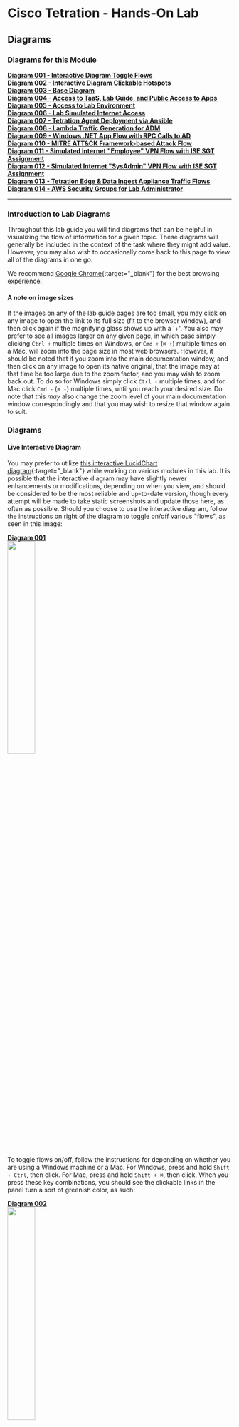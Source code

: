 # Cisco Tetration - Hands-On Lab
  
## Diagrams
  

### Diagrams for this Module
<a href="#diagram-001" style="font-weight:bold">Diagram 001 - Interactive Diagram Toggle Flows</a>  
<a href="#diagram-002" style="font-weight:bold">Diagram 002 - Interactive Diagram Clickable Hotspots</a>  
<a href="#diagram-003" style="font-weight:bold">Diagram 003 - Base Diagram</a>  
<a href="#diagram-004" style="font-weight:bold">Diagram 004 - Access to TaaS, Lab Guide, and Public Access to Apps</a>  
<a href="#diagram-005" style="font-weight:bold">Diagram 005 - Access to Lab Environment</a>  
<a href="#diagram-006" style="font-weight:bold">Diagram 006 - Lab Simulated Internet Access</a>  
<a href="#diagram-007" style="font-weight:bold">Diagram 007 - Tetration Agent Deployment via Ansible</a>  
<a href="#diagram-008" style="font-weight:bold">Diagram 008 - Lambda Traffic Generation for ADM</a>  
<a href="#diagram-009" style="font-weight:bold">Diagram 009 - Windows .NET App Flow with RPC Calls to AD</a>  
<a href="#diagram-010" style="font-weight:bold">Diagram 010 - MITRE ATT&CK Framework-based Attack Flow</a>  
<a href="#diagram-011" style="font-weight:bold">Diagram 011 - Simulated Internet "Employee" VPN Flow with ISE SGT Assignment</a>  
<a href="#diagram-012" style="font-weight:bold">Diagram 012 - Simulated Internet "SysAdmin" VPN Flow with ISE SGT Assignment</a>  
<a href="#diagram-013" style="font-weight:bold">Diagram 013 - Tetration Edge & Data Ingest Appliance Traffic Flows</a>  
<a href="#diagram-014" style="font-weight:bold">Diagram 014 - AWS Security Groups for Lab Administrator</a>  

---


### Introduction to Lab Diagrams 

Throughout this lab guide you will find diagrams that can be helpful in visualizing the flow of information for a given topic. These diagrams will generally be included in the context of the task where they might add value. However, you may also wish to occasionally come back to this page to view all of the diagrams in one go. 

We recommend [Google Chrome](https://www.google.com/chrome/){:target="_blank"} for the best browsing experience.

#### A note on image sizes
If the images on any of the lab guide pages are too small, you may click on any image to open the link to its full size (fit to the browser window), and then click again if the magnifying glass shows up with a '+'. You also may prefer to see all images larger on any given page, in which case simply clicking `Ctrl +` multiple times on Windows, or `Cmd +` (`⌘ +`) multiple times on a Mac, will zoom into the page size in most web browsers. However, it should be noted that if you zoom into the main documentation window, and then click on any image to open its native original, that the image may at that time be too large due to the zoom factor, and you may wish to zoom back out. To do so for Windows simply click `Ctrl -` multiple times, and for Mac click `Cmd -` (`⌘ -`) multiple times, until you reach your desired size. Do note that this _may_ also change the zoom level of your main documentation window correspondingly and that you may wish to resize that window again to suit. 

### Diagrams

#### Live Interactive Diagram
You may prefer to utilize [this interactive LucidChart diagram](https://www.lucidchart.com/documents/view/425e1b97-194e-413a-b793-0df939a87501){:target="_blank"} while working on various modules in this lab. It is possible that the interactive diagram may have slightly newer enhancements or modifications, depending on when you view, and should be considered to be the most reliable and up-to-date version, though every attempt will be made to take static screenshots and update those here, as often as possible. Should you choose to use the interactive diagram, follow the instructions on right of the diagram to toggle on/off various "flows", as seen in this image:

<div class="diagram" id="diagram-001"><a href="#diagram-001" style="font-weight:bold">Diagram 001</a></div><a href="images/diagrams_001.png"><img src="images/diagrams_001.png" style="width:35%;height:35%;"></a>  
  
To toggle flows on/off, follow the instructions for depending on whether you are using a Windows machine or a Mac. For Windows, press and hold `Shift + Ctrl`, then click. For Mac, press and hold `Shift + ⌘`, then click. When you press these key combinations, you should see the clickable links in the panel turn a sort of greenish color, as such:

<div class="diagram" id="diagram-002"><a href="#diagram-002" style="font-weight:bold">Diagram 002</a></div><a href="images/diagrams_002.png"><img src="images/diagrams_002.png" style="width:35%;height:35%;"></a>  


#### Base Diagram

<div class="diagram" id="diagram-003"><a href="#diagram-003" style="font-weight:bold">Diagram 003</a></div>  

As mentioned, here are are a collection of the diagram with each flow enabled, for concise reference. 

This first image is the base diagram which references the environment that _each_ learner will have access to. Note that every item you see here is completely unique and independant for each and every learner. This includes Windows VMs, Linux VMs, Active Directory, Ansible, ASAv, Tetration appliances, Lambda, Kubernetes - all of it. Each learner will also have their own unique instance of TaaS (Tetration-as-a-Service), as well. 

<a href="images/diagrams_003.png"><img src="images/diagrams_003.png" style="width:100%;height:100%;"></a>  
  

#### Incremental Diagrams with Flows

<div class="diagram" id="diagram-004"><a href="#diagram-004" style="font-weight:bold">Diagram 004</a></div>  

> NOTE: The URL to access all of the workloads and assets for your lab environment are unique to you and will be provided to you by the lab administrator in a CSV or XLS format. 

This is the flow that for a learner (that's you) accessing the lab environment. You will have been provided a unique URL and login for your TaaS instance, and will access it directly given that information (step 1 in this diagram). Step 2 in this diagram shows you accesing the lab guide documentation, which we will assume you have managed somehow since you are reading this on that documentation site, which is hosted with GitHub Pages. Step 3 on the diagram shows you accessing the three applications that you have unique to your lab environment. You will be able to access each of the apps directly from your local laptop/workstation. Later on you will also find that you will be able to access each app from the two Win10 "User Access" machines pictured at the bottom right in the simulated "External / Internet" Subnet - 198.18.x.0/24". 

<a href="images/diagrams_004.png"><img src="images/diagrams_004.png" style="width:100%;height:100%;"></a>  
  
As you can see from the diagram above, your lab contains one of each of the following apps:

   1. Windows app - "nopCommerce" 
      *  Win19 IIS App server
      *  Win19 MS SQL DB server
   2. Linux app - "OpenCart"
      *  CentOS 7 Apache App server
      *  CentOS 7 MySQL DB server
   3. Microservices Container app on Kubernetes - "Sock Shop"
      *  Front End service
      *  Payment service
      *  Shipping service
      *  Queuemaster service
      *  RabbitMQ service
      *  Orders service
         *  Orders App
         *  Orders DB
      *  User service
         *  User App
         *  User DB
      *  Catalog service
         *  Catalog App
         *  Catalog DB
      *  Carts service
         *  Carts App
         *  Carts DB


<div class="diagram" id="diagram-005"><a href="#diagram-005" style="font-weight:bold">Diagram 005</a></div>  

This diagram depicts how you will gain access to the workloads running in your lab environment. Access to this lab environment will be done entirely from your web browser using the open-source [Apache Guacamole](https://guacamole.apache.org/){:target="_blank"}. We'll refer to this often as just "Guac".

This will be either to the desktop via RDP in the case of a Windows machine or to the shell via SSH in the case of a Linux machine. Access will always be via your web browser where RDP and SSH will be proxied. Note that copy/paste will work from your local laptop/workstation to the remote desktop or shell. This goes for file transfer, as well. For copy/paste, simply copy something to your local workstation clipboard, navigate to the RDP desktop via the web browser, and paste the item as usual using `Ctrl + V`. Simalar functionality will exist for pasting to an SSH session via the browser, simply `right-click` to paste. Finally, to make a file transfer, simply drag a file from your local workstation over to the RDP or SSH session and the file should copy over remotely. 


<a href="images/diagrams_005.png"><img src="images/diagrams_005.png" style="width:100%;height:100%;"></a>  
  


<div class="diagram" id="diagram-006"><a href="#diagram-006" style="font-weight:bold">Diagram 006</a></div>  

This diagram depicts you accessing each of the three apps in your lab env from either of the two Win10 "User Access" machines pictured at the bottom right in the simulated "External / Internet" Subnet - 198.18.x.0/24". You will first need to gain access to the Win10 desktops via RDP and that will naturally be accomplished via your web browser using Guac. 

<a href="images/diagrams_006.png"><img src="images/diagrams_006.png" style="width:100%;height:100%;"></a>  
  


<div class="diagram" id="diagram-007"><a href="#diagram-007" style="font-weight:bold">Diagram 007</a></div>  

This diagram depicts how you will deploy Tetration Agents out to each of your workloads in your lab environment. Deployment will occur by performing the following tasks:
   1. Connect to the Guac server via HTTPS
   2. Click on and connecting to the Ansible machine
   3. Verify and, if necessary, edit the inventory for deployment by first changing directories with `cd /opt/ansible-tetration-sensor/` running `sudo nano inventory/hosts` and when prompted with `[sudo] password for ciscolab:`, entering the standard lab password of `tet123$$!`. 

<a href="images/diagrams_007.png"><img src="images/diagrams_007.png" style="width:100%;height:100%;"></a>  

The Ansible machine is already configured to deploy agents out to the following workloads by OS:

   * Windows 2019
      * nopCommerce IIS server
      * nopCommerce MSSQL server
      * Active Directory server
   * CentOS 7
      * OpenCart Apache server
      * OpenCart MySQL server
      * Ansible Automation server (itself)
   * Ubuntu 16.04
      * EKS Worker Node


<div class="diagram" id="diagram-008"><a href="#diagram-008" style="font-weight:bold">Diagram 008</a></div>  

This diagram depicts how AWS Lambda (aka 'Serverles') plays nice with Tetration from a policy perspective. AWS allows you to assign Lambda event-driven functions to be sourced from either one of their public Internet IP addresses or from your own private RFC1918 subnet inside your VPC. In our lab, we have configured the triggering event to be time, specifically that every 60 seconds two functions are run using Node.js, each making a single HTTPS call, one to the Windows-based nopCommerce app and the other to the Linux-based OpenCart app. This is helpful in two ways - firstly in that it allows us to include the concept of adding logic to your Tetration policy that accounts for AWS Serverless technologies, and secondly in that it actually ensures that there is constant traffic hitting these two applications and ensuring that there is plenty of flow data present in the Tetration collectors when it's time for you to run ADM for each app in order to generate that policy. If you're wondering why we don't have a function calling the Container-based Sock Shop app, it's due to the fact that Tetration agents do not collect flow telemetry information from container workloads and therefore wouldn't have much value since running ADM for container apps is a moot point, and needing to manually generate policy for these apps to include allowing serverless sources such as Lambda would have already been covered by the other two apps. 

<a href="images/diagrams_008.png"><img src="images/diagrams_008.png" style="width:100%;height:100%;"></a>  
  


<div class="diagram" id="diagram-009"><a href="#diagram-009" style="font-weight:bold">Diagram 009</a></div>  

This diagram is an important one because it depicts the flow that is both specific to, and critical for Microsoft server applications. Microsoft uses a range of 16,383 ports for a technology known as "RPC" or "Remote Procedure Calls". Specifically, they use TCP ports 49195-65535.  While RPC is not a Microsoft protocol and not unique to only Microsoft workloads, it is most commonly found in environments that have Windows servers. In fact, it could easily be said that almost _every_ data center and cloud environment that has Windows server workloads will almost certainly be utilitizing their version of RPC - namely MSRPC. Since the destination port for RPC is dynamically chosen at execution time, and because that port can fall anywhere in the above mentioned range, it is critical that policy generated by Tetration includes these destination port ranges for virtually any Windows server that needs to communicate with an Active Directory Domain Controller using Windows Server domains protocols - such as authentication. While not every server necessarily needs to authenticate often, when necessary it is critical that it be allowed to do so. We want to ensure that these AD servers have policy instantiated that allow other windows servers (and workstation clients) to communicate with them on these ports. 

In our case, we have the MS-SQL server set to use Domain Authentication rather than the built-in SA (System Account) user, which we have seen time and again in corporate environments, because it allows DBAs and domain admins to easily update passwords in a central location that databases distributed across the organization all use, rather than reaching out to every SQL server and updating the local SA account password when necessary (say in the event that a DBA moves on from the org). 

Another common place you may find RPC in use is with NFS. You will likely encounter the usage of RPC in many other environments and should be on the lookout for it and other ephemeral port-range protocols like it. A quick parting thought is that you should look out for other ephemeral port "hopping" protocols besides RPC, when building policy in a production deployment of Tetration. A quick example that comes to mind is "RTP" or "Real Time Protocol". RTP and its sister - RTCP (Real Time Control Protocol) together use a range of UCP ports from 16384-32767, and will likely be found anywhere that VoIP is used - such as with IP Phones and Telepresence units talking to one another as well as a slew of other devices such as voice gateways and call recorders. 

<a href="images/diagrams_009.png"><img src="images/diagrams_009.png" style="width:100%;height:100%;"></a>  
  


<div class="diagram" id="diagram-010"><a href="#diagram-010" style="font-weight:bold">Diagram 010</a></div>  

This diagram depicts the flow of traffic that will be used during the lab that calls for you to initiate a live attack from the Kali Linux server running the Metasploit toolkit. This will demonstrate the [MITRE ATT&CK Framework](https://attack.mitre.org/){:target="_blank"} that has been defined by the not-for-profit organization called Mitre Corporation - whose charters and funding come from (among other places) [NIST](https://www.nist.gov/){:target="_blank"}. This is also the organization that maintains ["CVEs" or "Common Vulnerabilities and Exposures"](https://cve.mitre.org/){:target="_blank"} as a part of the ["NVD" or "National Vulnerability Database"](https://nvd.nist.gov/){:target="_blank"}. This framework articulates the systematic approach that virtually every breach consists of. 

This consists of:
1. Initial Access
2. Execution
3. Persistence
4. Privilege Escalation
5. Defense Evasion
6. Credential Access
7. Discovery
8. Lateral Movement
9. Collection
10. Command and Control
11. Exfiltration
12. Impact

You will use this diagram when performing the lab that will have you attack a known vulnerability running on the server hosting the OpenCart webapp tier and then continuing on to accomplish lateral movement to other higher-value targets, such as the DB containing customer info with PII. 

<a href="images/diagrams_010.png"><img src="images/diagrams_010.png" style="width:100%;height:100%;"></a>  
  


<div class="diagram" id="diagram-011"><a href="#diagram-011" style="font-weight:bold">Diagram 011</a></div>  

This diagram depicts the flow of traffic that will be used during the lab that has you use the general "Employee" machine outside of the ASAv firewall in your lab-simulated "Internet" to VPN into the organization and gain access via user-identification based policy which relies on ISE authenticating to Windows Active Directory and mapping the AD Security Group (AD-SG) to the ISE TrustSec Security Group (TrustSec-SG). Upon successful authentication and mapping of an AD-SG to an ISE TrustSec-SG, a SGT or Security Group Tag will be assigned, which is a numerical value. This SGT is what will be used by Tetration in creating policy to allow certain users access to certain defined resources. Whenever a user gets both authenticated (ID verification) and authorized (permissions granted via group mapping) by ISE to a SGT, ISE will update its ["pxGrid" or "Platform Group Exchange Grid"](https://www.cisco.com/c/en/us/products/security/pxgrid.html){:target="_blank"} and those subscribed to that grid -which in this case is Tetration- will get an updated list of Users, their SGTs, and their IP Addresses, among a slew of other information. Tetration will then use the IP addresses of these hosts to update various workload firewall rules where enforcement is in place. 

In this lab diagram, Employees get standard access to the app front-ends and no more - essentially what everyone else gets. 

<a href="images/diagrams_011.png"><img src="images/diagrams_011.png" style="width:100%;height:100%;"></a>  
  


<div class="diagram" id="diagram-012"><a href="#diagram-012" style="font-weight:bold">Diagram 012</a></div>  

> TL;DR - this is the same info except for the last sentence, so skip it if you read the above diagram.

This diagram depicts the flow of traffic that will be used during the lab that has you use the general "Employee" machine outside of the ASAv firewall in your lab-simulated "Internet" to VPN into the organization and gain access via user-identification based policy which relies on ISE authenticating to Windows Active Directory and mapping the AD Security Group (AD-SG) to the ISE TrustSec Security Group (TrustSec-SG). Upon successful authentication and mapping of an AD-SG to an ISE TrustSec-SG, a SGT or Security Group Tag will be assigned, which is a numerical value. This SGT is what will be used by Tetration in creating policy to allow certain users access to certain defined resources. Whenever a user gets both authenticated (ID verification) and authorized (permissions granted via group mapping) by ISE to a SGT, ISE will update its ["pxGrid" or "Platform Group Exchange Grid"](https://www.cisco.com/c/en/us/products/security/pxgrid.html){:target="_blank"} and those subscribed to that grid -which in this case is Tetration- will get an updated list of Users, their SGTs, and their IP Addresses, among a slew of other information. Tetration will then use the IP addresses of these hosts to update various workload firewall rules where enforcement is in place. 

In this lab diagram, SysAdmins not only get standard access to the app front-ends, but they also gain RDP and/or SSH access to each app's frontend workload as well as the backend databases, so that they can properly perform necessary administration. 

<a href="images/diagrams_012.png"><img src="images/diagrams_012.png" style="width:100%;height:100%;"></a>  
  


<div class="diagram" id="diagram-013"><a href="#diagram-013" style="font-weight:bold">Diagram 013</a></div>  

This diagram depicts the flow of traffic used by various devices to utimately ingest information into the Tetration cluster. The Tetration Edge appliance is used to subscribe to the pxGrid from ISE for SGT and user-based policy. The Tetration Data Ingest appliance is used to collect NetFlow v9 info from the ASAv which is useful in stitching together flows of traffic from outside the firewall all the way through being NAT'd by that ASAv and then traversing to the internal corporate network and making their way to app frontends. This same Tetration Data Ingest appliance is used to collect Flow Logs from an AWS VPC via an S3 bucket. This is useful for collecting traffic from any workload that may not have (or be able to have) a Tetration agent installed on it. 

<a href="images/diagrams_013.png"><img src="images/diagrams_013.png" style="width:100%;height:100%;"></a>  
  


<div class="diagram" id="diagram-014"><a href="#diagram-014" style="font-weight:bold">Diagram 014</a></div>  

This diagram depicts the AWS Security Groups that help to keep this intentionally open lab environment from being completely opened before a learner can properly create and enforce Tetration policy.

<a href="images/diagrams_014.png"><img src="images/diagrams_014.png" style="width:100%;height:100%;"></a>  
  




| [Return to Table of Contents](https://tetration.guru/labguide/) | [Go to Top of the Page]() | [Continue to the Introduction](https://tetration.guru/labguide/module01/) |
